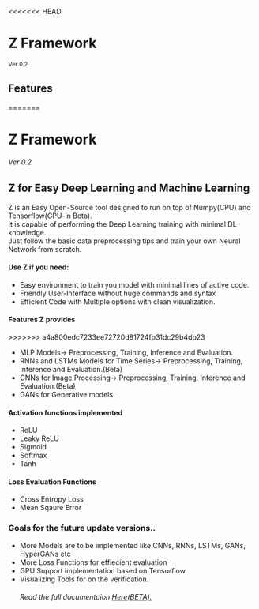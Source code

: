 <<<<<<< HEAD
<h1>Z Framework</h1><sup>Ver 0.2</sup>
<h2>Features</h2>
=======
<h1>Z Framework</h1><h6>Ver 0.2</h6>
<h2>Z for Easy Deep Learning and Machine Learning</h2>
<p>  Z is an Easy Open-Source tool designed to run on top of Numpy(CPU) and Tensorflow(GPU-in Beta).</br>It is capable of performing the Deep Learning training with minimal DL knowledge.</br>Just follow the basic data preprocessing tips and train your own Neural Network from scratch.</p>
<h4>Use Z if you need:</h4>
<ul>
<li>Easy environment to train you model with minimal lines of active code.</li>
<li>Friendly User-Interface without huge commands and syntax</li>
<li>Efficient Code with Multiple options with clean visualization.</li>
</ul>
<h4>Features Z provides</h4>
>>>>>>> a4a800edc7233ee72720d81724fb31dc29b4db23

<ul>
<li>MLP Models-> Preprocessing, Training, Inference and Evaluation.</li>
<li>RNNs and LSTMs Models for Time Series-> Preprocessing, Training, Inference and Evaluation.(Beta)</li>
<li>CNNs for Image Processing-> Preprocessing, Training, Inference and Evaluation.(Beta)</li>
<li>GANs for Generative models.</li>
</ul>
<h4>Activation functions implemented</h4>

<ul>
<li>ReLU</li>
<li>Leaky ReLU</li>
<li>Sigmoid</li>
<li>Softmax</li>
<li>Tanh</li>
</ul>

<h4>Loss Evaluation Functions</h4>
<ul>
<li>Cross Entropy Loss</li>
<li>Mean Sqaure Error</li>
</ul>

<h3>Goals for the future update versions..</h3>
<ul>
<li>More Models are to be implemented like CNNs, RNNs, LSTMs, GANs, HyperGANs etc</li>
<li>More Loss Functions for effiecient evaluation</li>
<li>GPU Support implementation based on Tensorflow.</li>
<li>Visualizing Tools for on the verification.</li>
<h6>Read the full documentaion <a href="http://abhishekyanamandra.ml/z/Z_documentation.html">Here(BETA).</a></h4>
